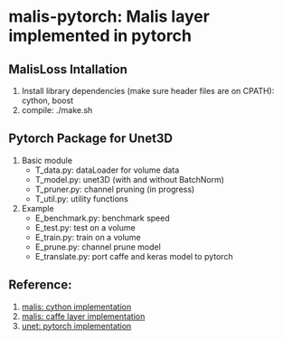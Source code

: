 # malis-pytorch: Malis layer implemented in pytorch
## MalisLoss Intallation
1. Install library dependencies (make sure header files are on CPATH): cython, boost
2. compile: ./make.sh

## Pytorch Package for Unet3D 
1. Basic module 
    - T_data.py: dataLoader for volume data
    - T_model.py: unet3D (with and without BatchNorm)
    - T_pruner.py: channel pruning (in progress)
    - T_util.py: utility functions
2. Example
    - E_benchmark.py: benchmark speed
    - E_test.py: test on a volume
    - E_train.py: train on a volume
    - E_prune.py: channel prune model
    - E_translate.py: port caffe and keras model to pytorch

## Reference:
1. [malis: cython implementation](https://github.com/TuragaLab/malis)
2. [malis: caffe layer implementation](https://github.com/naibaf7/caffe/blob/master/src/caffe/layers/malis_loss_layer.cpp)
3. [unet: pytorch
   implementation](https://github.com/meetshah1995/pytorch-semseg/blob/master/ptsemseg/models/unet.py)
